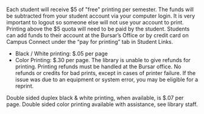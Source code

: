 Each student will receive $5 of "free" printing per semester. The funds will be subtracted from your student account via your computer login. It is very important to logout so someone else will not use your account to print. Printing above the $5 quota will need to be paid by the student. Students can add funds to their account at the Bursar’s Office or by credit card on Campus Connect under the “pay for printing” tab in Student Links.

* Black / White printing: $.05 per page
* Color Printing: $.30 per page.
The library is unable to give refunds for printing. Printing refunds must be handled at the Bursar office. No refunds or credits for bad prints, except in cases of printer failure. If the issue was due to an equipment or system error, you may be eligible for a reprint.

Double sided duplex black & white printing, when available, is $.07 per page. Double sided color printing available with assistance, see library staff.
